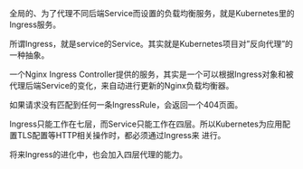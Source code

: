 全局的、为了代理不同后端Service而设置的负载均衡服务，就是Kubernetes里的Ingress服务。

所谓Ingress，就是service的Service。其实就是Kubernetes项目对”反向代理”的一种抽象。

一个Nginx Ingress Controller提供的服务，其实是一个可以根据Ingress对象和被代理后端Service的变化，来自动进行更新的Nginx负载均衡器。

如果请求没有匹配到任何一条IngressRule，会返回一个404页面。

Ingress只能工作在七层，而Service只能工作在四层。所以Kubernetes为应用配置TLS配置等HTTP相关操作时，都必须通过Ingress来 进行。

将来Ingress的进化中，也会加入四层代理的能力。

